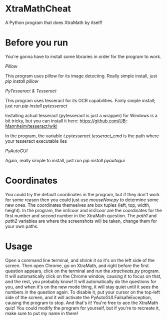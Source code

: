 # XtraMathCheat
A Python program that does XtraMath by itself!
# Before you run
You're gonna have to install some libraries
in order for the program to work.

*Pillow*

This program uses pillow for its image
detecting. Really simple install, just
_pip install pillow_

*PyTesseract & Tesseract*

This program uses tesseract for its
OCR capabilities. Fairly simple install;
just run _pip install pytesseract_

Installing actual tesseract (pytesseract is just a wrapper) for Windows is a bit
tricky, but you can install it here:
https://github.com/UB-Mannheim/tesseract/wiki

In the program, the variable
_t.pytesseract.tesseract\_cmd_ is the path
where your tesseract executable lies

*PyAutoGUI*

Again, really simple to install, just run
_pip install pyautogui_

# Coordinates
You could try the default coordinates in the
program, but if they don't work for some
reason then you could just use _mouseNow.py_
to determine some new ones. The coordinates
themselves are box tuples (left, top, width, height).
In the program, the _im1coor_ and _im2coor_ are the
coordinates for the first number and second number
in the XtraMath question. The _path1_ and _path2_
variables are where the screenshots will be taken,
change them for your own paths.

# Usage
Open a command line terminal, and shrink it so it's
on the left side of the screen. Then open Chrome,
go on XtraMath, and right before the first question
appears, click on the terminal and run the _xtracheats.py_
program. It will automatically click on the Chrome window,
causing it to focus on that, and the rest, you probably
know! It will automatically do the questions for you,
and when it's on the new mode thing, it will stay quiet until
it sees the numbers in the question again. To disable it,
put your cursor on the top-left side of the screen, and it
will activate the PyAutoGUI.FailsafeException, causing the
program to stop.
And that's it! You're free to ace the XtraMath quiz!
You could modify the program for yourself, but if you're
to recreate it, make sure to put my name in there!
